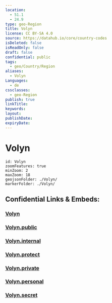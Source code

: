 ```yaml
---
location:
  - 51.1
  - 24.9
type: geo-Region
title: Volyn
license: CC BY-SA 4.0
source: https://datahub.io/core/country-codes
isDeleted: false
isReadOnly: false
draft: false
confidential: public
tags:
  - geo/Country/Region
aliases:
  - Volyn
Languages:
  - de
cssclasses:
  - geo-Region
publish: true
linkTitle:
keywords:
layout:
publishDate:
expiryDate:
---
```


# Volyn

```leaflet
id: Volyn
zoomFeatures: true 
minZoom: 2 
maxZoom: 18
geojsonFolder: ./Volyn/
markerFolder: ./Volyn/
```


## Confidential Links & Embeds: 

### [Volyn](/_Standards/Earth/Continent/Europe/Europe~East/Ukraine/Regions~Ukraine/Volyn.md) 

### [Volyn.public](/_public/Earth/Continent/Europe/Europe~East/Ukraine/Regions~Ukraine/Volyn.public.md) 

### [Volyn.internal](/_internal/Earth/Continent/Europe/Europe~East/Ukraine/Regions~Ukraine/Volyn.internal.md) 

### [Volyn.protect](/_protect/Earth/Continent/Europe/Europe~East/Ukraine/Regions~Ukraine/Volyn.protect.md) 

### [Volyn.private](/_private/Earth/Continent/Europe/Europe~East/Ukraine/Regions~Ukraine/Volyn.private.md) 

### [Volyn.personal](/_personal/Earth/Continent/Europe/Europe~East/Ukraine/Regions~Ukraine/Volyn.personal.md) 

### [Volyn.secret](/_secret/Earth/Continent/Europe/Europe~East/Ukraine/Regions~Ukraine/Volyn.secret.md)

